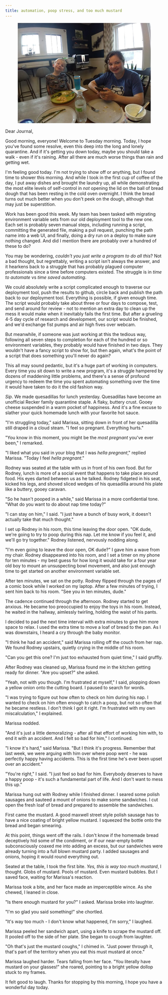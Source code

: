 ```yaml
---
title: automation, poop stress, and too much mustard
---
```


<figure>
  <a href="/images/banners/2020-04-28.jpg">
    <img alt="banner" src="/images/banners/2020-04-28.jpg"/>
  </a>
</figure>

Dear Journal,

Good morning, everyone!  Welcome to Tuesday morning.  Today, I hope
you've found some resolve, even this deep into the long and lonely
quarantine.  And if it's getting you down today, maybe you should take
a walk - even if it's raining.  After all there are much worse things
than rain and getting wet.

I'm feeling good today.  I'm not trying to show off or anything, but I
found time to shower this morning.  And while I took in the first cup
of coffee of the day, I put away dishes and brought the laundry up,
all while demonstrating the most elite levels of self-control in _not_
opening the lid on the ball of bread dough that has been resting in
the cold oven overnight.  I think the bread turns out much better when
you don't peek on the dough, although that may just be superstition.

Work has been good this week.  My team has been tasked with migrating
environment variable sets from our old deployment tool to the new one.
Each set is probably seven manual steps, including running a script,
committing the generated file, making a pull request, punching the
path name into a web UI, and finally, doing a dry run on a deploy to
make sure nothing changed.  And did I mention there are probably over
a hundred of these to do?

You may be wondering, _couldn't you just write a program to do all
this_?  Not a bad thought, but regrettably, writing a script isn't
always the answer, and it hearkens back to a struggle that has
probably plagued computer professionals since a time before computers
existed.  The struggle is in _time to automate_ vs _time saved
automating_.

We could absolutely write a script complicated enough to traverse our
deployment tool, push the results to github, circle back and publish
the path back to our deployment tool.  Everything is possible, if
given enough time.  The script would probably take about three or four
days to compose, test, and send around for review - not to mention an
extra day to clean up the mess it would make when it inevitably fails
the first time.  But after a grueling 4-5 day cycle of research and
development, our script would be finished, and we'd exchange fist
pumps and air high fives over webcam.

But meanwhile, if someone was just working at this the tedious way,
following all seven steps to completion for each of the hundred or so
environment variables, they probably would have finished in two days.
They wouldn't have a fancy script to show for, but then again, what's
the point of a script that does something you'll never do again?

This all may sound pedantic, but it's a huge part of working in
computers.  Every time you sit down to write a new program, it's a
struggle hampered by dozens of maddening little problems, and there's
a sense of profound urgency to redeem the time you spent automating
something over the time it would have taken to do it the old fashion
way.

_Sip_.  We made quesadillas for lunch yesterday.  Quesadillas have
become an unofficial Recker family quarantine staple.  A flaky,
buttery crust.  Gooey cheese suspended in a warm pocket of happiness.
And it's a fine excuse to slather your quick homemade lunch with your
favorite hot sauce.

"I'm struggling today," said Marissa, sitting down in front of her
quesadilla still draped in a cloud steam.  "I feel so pregnant.
Everything hurts."

"You know in this moment, you might be the _most pregnant_ you've ever
been," I remarked.

"I liked what you said in your blog that I was _hella pregnant_,"
replied Marissa.  "Today I feel _hella pregnant_."

Rodney was seated at the table with us in front of his own food.  But
for Rodney, lunch is more of a social event that happens to take place
around food.  His eyes darted between us as he talked.  Rodney
fidgeted in his seat, kicked his legs, and shoved sliced wedges of his
quesadilla around his plate like a buttery, gooey caravan.

"So he hasn't pooped in a while," said Marissa in a more confidential
tone.  "What do you want to do about nap time today?"

"I can stay on him," I said.  "I just have a bunch of busy work, it
doesn't actually take that much thought."

I set up Rodney in his room, this time leaving the door open.  "OK
dude, we're going to try to poop during this nap.  Let me know if you
feel it, and we'll go try together."  Rodney listened, nervously
nodding along.

"I'm even going to leave the door open, OK dude?"  I gave him a wave
from my chair.  Rodney disappeared into his room, and I set a timer on
my phone for ten minutes - my best guess for how long it would take
for a four year old boy to mount an unsuspecting bowl movement, and
also just enough time to get started on another environment variable
set.

After ten minutes, we sat on the potty.  Rodney flipped through the
pages of a comic book while I worked on my laptop.  After a few
minutes of trying, I sent him back to his room.  "See you in ten
minutes, dude."

The cadence continued through the afternoon.  Rodney started to get
anxious.  He became too preoccupied to enjoy the toys in his room.
Instead, he waited in the hallway, aimlessly twirling, holding the
waist of his pants.

I decided to pad the next time interval with extra minutes to give him
more space to relax.  I used the extra time to move a loaf of bread to
the pan.  As I was downstairs, I heard a cry through the baby monitor.

"I think he had an accident," said Marissa rolling off the couch from
her nap.  We found Rodney upstairs, quietly crying in the middle of
his room.

"Can you get this one?  I'm just too exhausted from quiet time," I
said gruffly.

After Rodney was cleaned up, Marissa found me in the kitchen getting
ready for dinner.  "Are you upset?" she asked.

"Yeah, not with you though.  I'm frustrated at myself," I said,
plopping down a yellow onion onto the cutting board.  I paused to
search for words.

"I was trying to figure out how often to check on him during his nap.
I wanted to check on him often enough to catch a poop, but not so
often that he became restless.  I don't think I got it right.  I'm
frustrated with my own miscalculation," I explained.

Marissa nodded.

"And it's just a little demoralizing - after all that effort of
working him with, to end it with an accident.  And I felt so bad for
him," I continued.

"I know it's hard," said Marissa.  "But I think it's progress.
Remember that last week, we were arguing with him over where poop
went - he was perfectly happy having accidents.  This is the first
time he's ever been upset over an accident."

"You're right," I said.  "I just feel so bad for him.  Everybody
deserves to have a happy poop - it's such a fundamental part of life.
And I don't want to mess this up."

Marissa hung out with Rodney while I finished dinner.  I seared some
polish sausages and sauteed a mount of onions to make some sandwiches.
I cut open the fresh loaf of bread and prepared to assemble the
sandwiches.

First came the mustard.  A good maxwell street style polish sausage
has to have a nice coating of bright yellow mustard.  I squeezed the
bottle onto the bread and began smearing.

At this point, things went off the rails.  I don't know if the
homemade bread deceptively hid some of the condiment, or if our
near-empty bottle subconsciously coaxed me into adding an excess, but
our sandwiches were already turning into a full blown mustard party.
I added sausages and onions, hoping it would round everything out.

Seated at the table, I took the first bite.  _Yes, this is way too
much mustard_, I thought.  Globs of mustard.  Pools of mustard.  Even
mustard bubbles.  But I saved face, waiting for Marissa's reaction.

Marissa took a bite, and her face made an imperceptible wince.  As she
chewed, I leaned in close.

"Is there enough mustard for you?" I asked.  Marissa broke into
laughter.

"I'm so glad you said something!" she chortled.

"It's way too much - I don't know what happened, I'm sorry," I
laughed.

Marissa peeled her sandwich apart, using a knife to scrape the mustard
off.  It pooled off to the side of her plate.  She began to cough from
laughter.

"Oh that's just the mustard coughs," I chimed in.  "Just power through
it, that's part of the territory when you eat this must mustard at
once."

Marissa laughed harder.  Tears falling from her face.  "You literally
have mustard on your glasses!" she roared, pointing to a bright yellow
dollop stuck to my frames.

It felt good to laugh.  Thanks for stopping by this morning, I hope
you have a wonderful day today.
